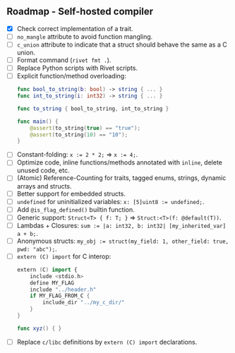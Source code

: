 ## Roadmap - Self-hosted compiler

- [X] Check correct implementation of a trait.
- [ ] `no_mangle` attribute to avoid function mangling.
- [ ] `c_union` attribute to indicate that a struct should behave the same as a C union.
- [ ] Format command (`rivet fmt .`).
- [ ] Replace Python scripts with Rivet scripts.
- [ ] Explicit function/method overloading:
    ```swift
    func bool_to_string(b: bool) -> string { ... }
    func int_to_string(i: int32) -> string { ... }

    func to_string { bool_to_string, int_to_string }

    func main() {
        @assert(to_string(true) == "true");
        @assert(to_string(10) == "10");
    }
    ```
- [ ] Constant-folding: `x := 2 * 2;` => `x := 4;`.
- [ ] Optimize code, inline functions/methods annotated with `inline`, 
    delete unused code, etc.
- [ ] (Atomic) Reference-Counting for traits, tagged enums, strings, dynamic arrays and structs.
- [ ] Better support for embedded structs.
- [ ] `undefined` for uninitialized variables: `x: [5]uint8 := undefined;`.
- [ ] Add `@is_flag_defined()` builtin function.
- [ ] Generic support: `Struct<T> { f: T; }` => `Struct:<T>(f: @default(T))`.
- [ ] Lambdas + Closures: `sum := |a: int32, b: int32| [my_inherited_var] a + b;`.
- [ ] Anonymous structs: `my_obj := struct(my_field: 1, other_field: true, pwd: "abc");`.
- [ ] `extern (C) import` for C interop:
    ```swift
    extern (C) import {
        include <stdio.h>
        define MY_FLAG
        include "../header.h"
        if MY_FLAG_FROM_C {
            include_dir "../my_c_dir/"
        }
    }

    func xyz() { }
    ```
- [ ] Replace `c/libc` definitions by `extern (C) import` declarations.